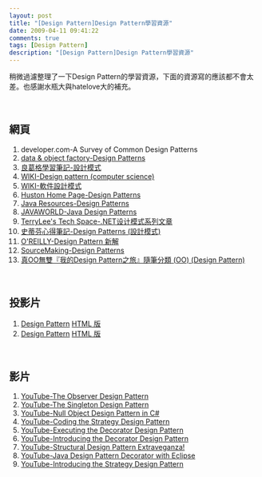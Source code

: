 ```yaml
---
layout: post
title: "[Design Pattern]Design Pattern學習資源"
date: 2009-04-11 09:41:22
comments: true
tags: [Design Pattern]
description: "[Design Pattern]Design Pattern學習資源"
---
```

<p />  <p>稍微過濾整理了一下Design Pattern的學習資源，下面的資源寫的應該都不會太差。也感謝水瓶大與hatelove大的補充。</p>  <p> </p>  <h2>網頁</h2>  <ol>   <li>developer.com-A Survey of Common Design Patterns</a></li>    <li><a href="http://www.dofactory.com/Patterns/Patterns.aspx" target="_blank">data &amp; object factory-Design Patterns</a></li>    <li><a href="http://caterpillar.onlyfun.net/Gossip/DesignPattern/DesignPattern.htm" target="_blank">良葛格學習筆記-設計模式</a></li>    <li><a href="http://en.wikipedia.org/wiki/Design_pattern_(computer_science)" target="_blank">WIKI-Design pattern (computer science)</a></li>    <li><a href="http://zh.wikipedia.org/w/index.php?title=软件设计模式&amp;variant=zh-hant" target="_blank">WIKI-軟件設計模式</a></li>    <li><a href="http://www.vincehuston.org/dp" target="_blank">Huston Home Page-Design Patterns</a></li>    <li><a href="http://www.exciton.cs.rice.edu/JavaResources/" target="_blank">Java Resources-Design Patterns</a></li>    <li><a href="http://www.javaworld.com/columns/jw-java-design-patterns-index.html" target="_blank">JAVAWORLD-Java Design Patterns</a></li>    <li><a href="http://www.cnblogs.com/Terrylee/archive/2006/07/17/334911.html" target="_blank">TerryLee's Tech Space-.NET设计模式系列文章</a></li>    <li><a href="http://my.so-net.net.tw/idealist/Patterns/" target="_blank">史蒂芬心得筆記-Design Patterns (設計模式)</a></li>    <li><a href="http://www.oreilly.com.tw/column_sleepless.php?id=j008" target="_blank">O'REILLY-Design Pattern 新解</a></li>    <li><a href="http://sourcemaking.com/design_patterns" target="_blank">SourceMaking-Design Patterns</a></li>    <li><a href="http://www.cnblogs.com/oomusou/" target="_blank">真OO無雙『我的Design Pattern之旅』隨筆分類 (OO) (Design Pattern)</a></li> </ol>  <p> </p>  <h2>投影片</h2>  <ol>   <li><a href="http://www.cis.nctu.edu.tw/chinese/doc/research/report/PPT/pattern.ppt" target="_blank">Design Pattern</a> <a href="http://72.14.235.132/search?q=cache:tFaWlh4602sJ:www.cis.nctu.edu.tw/chinese/doc/research/report/PPT/pattern.ppt+filetype:ppt+design+pattern&amp;cd=1&amp;hl=zh-TW&amp;ct=clnk&amp;gl=tw&amp;lr=lang_zh-TW" target="_blank">HTML 版</a></li>    <li><a href="http://fengyu0318.myweb.hinet.net/ood/PatternCategory.ppt" target="_blank">Design Pattern</a> <a href="http://72.14.235.132/search?q=cache:o3WfnfmBcEAJ:fengyu0318.myweb.hinet.net/ood/PatternCategory.ppt+filetype:ppt+%22design+pattern%22&amp;cd=8&amp;hl=zh-TW&amp;ct=clnk&amp;gl=tw&amp;lr=lang_zh-TW" target="_blank">HTML 版</a></li> </ol>  <p> </p>  <h2>影片</h2>  <ol>   <li><a href="http://www.youtube.com/watch?v=Xxvpwmc-7io" target="_blank">YouTube-The Observer Design Pattern</a></li>    <li><a href="http://www.youtube.com/watch?v=dsp6eox6bWM&amp;feature=PlayList&amp;p=91C1BDD0169E08B4&amp;index=0&amp;playnext=1" target="_blank">YouTube-The Singleton Design Pattern</a></li>    <li><a href="http://www.youtube.com/watch?v=hp1Y9bhail8" target="_blank">YouTube-Null Object Design Pattern in C#</a></li>    <li><a href="http://www.youtube.com/watch?v=vYByr2u8gqk" target="_blank">YouTube-Coding the Strategy Design Pattern</a></li>    <li><a href="http://www.youtube.com/watch?v=Ra-33SFHq6M" target="_blank">YouTube-Executing the Decorator Design Pattern</a></li>    <li><a href="http://www.youtube.com/watch?v=Xk8durvtiys" target="_blank">YouTube-Introducing the Decorator Design Pattern</a></li>    <li><a href="http://www.youtube.com/watch?v=oSSGDYJZ-m8" target="_blank">YouTube-Structural Design Pattern Extraveganza!</a></li>    <li><a href="http://www.youtube.com/watch?v=k_uTRC7DO68" target="_blank">YouTube-Java Design Pattern Decorator with Eclipse</a></li>    <li><a href="http://www.youtube.com/watch?v=Dsgv2rACseI" target="_blank">YouTube-Introducing the Strategy Design Pattern</li> </ol>
